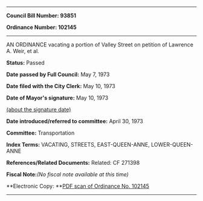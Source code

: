

********

**Council Bill Number: 93851**
   
**Ordinance Number: 102145**
********

 AN ORDINANCE vacating a portion of Valley Street on petition of Lawrence A. Weir, et al.

**Status:** Passed
   
**Date passed by Full Council:** May 7, 1973
   
**Date filed with the City Clerk:** May 10, 1973
   
**Date of Mayor's signature:** May 10, 1973
   
[(about the signature date)](/~public/approvaldate.htm)
   
   
   
**Date introduced/referred to committee:** April 30, 1973
   
**Committee:** Transportation
   
   
**Index Terms:** VACATING, STREETS, EAST-QUEEN-ANNE, LOWER-QUEEN-ANNE

**References/Related Documents:** Related: CF 271398

**Fiscal Note:**_(No fiscal note available at this time)_

**Electronic Copy: **[PDF scan of Ordinance No. 102145](/~archives/Ordinances/Ord_102145.pdf)

********

